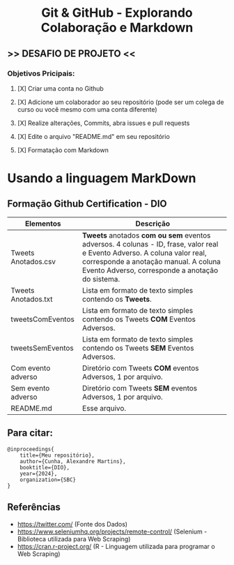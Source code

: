 <center><h1>Git & GitHub - Explorando Colaboração e Markdown </h1></center>

## >> DESAFIO DE PROJETO <<
### Objetivos Pricipais:
1. [X] Criar uma conta no Github

2. [X] Adicione um colaborador ao seu repositório (pode ser um colega de curso ou você mesmo com uma conta diferente)

3. [X] Realize alterações, Commits, abra issues e pull requests

4. [X] Edite o arquivo "README.md" em seu repositório

5. [X] Formatação com Markdown

# Usando a linguagem MarkDown

## Formação Github Certification - DIO


| Elementos | Descrição |
|-----------|-----------|
|Tweets Anotados.csv| **Tweets** anotados **com ou sem** eventos adversos. 4 colunas - ID, frase, valor real e Evento Adverso. A coluna valor real, corresponde a anotação manual. A coluna Evento Adverso, corresponde a anotação do sistema.|
|Tweets Anotados.txt|Lista em formato de texto simples contendo os **Tweets**.|
|tweetsComEventos|Lista em formato de texto simples contendo os Tweets **COM** Eventos Adversos. 	|
|tweetsSemEventos| Lista em formato de texto simples contendo os Tweets **SEM** Eventos Adversos.|
|Com evento adverso|Diretório com Tweets **COM** eventos Adversos, 1 por arquivo.|
|Sem evento adverso|Diretório com Tweets **SEM** eventos Adversos, 1 por arquivo.|
|README.md|Esse arquivo.|




## Para citar:

    @inproceedings{
        title={Meu repositório},
        author={Cunha, Alexandre Martins},
        booktitle={DIO},
        year={2024},
        organization={SBC}
    }

    
 ## Referências

- https://twitter.com/ (Fonte dos Dados)
- https://www.seleniumhq.org/projects/remote-control/ (Selenium - Biblioteca utilizada para Web Scraping)
- https://cran.r-project.org/ (R - Linguagem utilizada para programar o Web Scraping)
